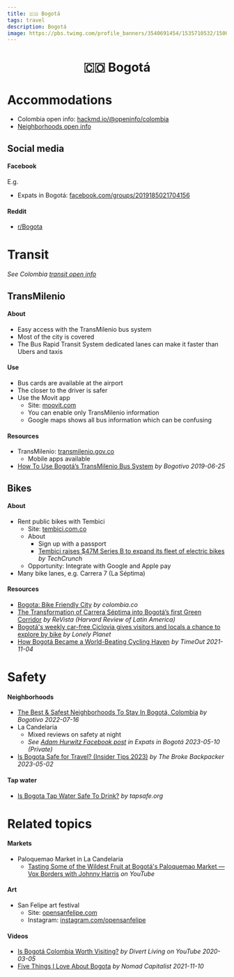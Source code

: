 ```yaml
---
title: 🇨🇴 Bogotá
tags: travel
description: Bogotá
image: https://pbs.twimg.com/profile_banners/3540691454/1535710532/1500x500
---
```


<h1 style="text-align: center;">🇨🇴 Bogotá</h1>

# Accommodations

- Colombia open info: [hackmd.io/@openinfo/colombia](https://hackmd.io/@openinfo/colombia)
- [Neighborhoods open info](https://docs.google.com/spreadsheets/d/12Bd-2KRwsW8OuQs1QuaAnff5cdECcdHs0QDMvsIOsNs/edit#gid=0&fvid=1522371501)


## Social media

#### Facebook

E.g.

- Expats in Bogotá: [facebook.com/groups/2019185021704156](https://www.facebook.com/groups/2019185021704156)

#### Reddit

- [r/Bogota](https://www.reddit.com/r/Bogota)

# Transit

*See Colombia [transit open info ](https://hackmd.io/@openinfo/colombia#Transit)*

## TransMilenio

#### About

- Easy access with the TransMilenio bus system
- Most of the city is covered
- The Bus Rapid Transit System dedicated lanes can make it faster than Ubers and taxis


#### Use

- Bus cards are available at the airport
- The closer to the driver is safer
- Use the Movit app
    - Site: [moovit.com](https://moovit.com)
    - You can enable only TransMilenio information
    - Google maps shows all bus information which can be confusing

#### Resources

- TransMilenio: [transmilenio.gov.co](https://www.transmilenio.gov.co)
    - Mobile apps available
- [How To Use Bogotá’s TransMilenio Bus System](https://bogotivo.com/en/bogota-transmilenio-guide) *by Bogotivo 2019-06-25*


## Bikes

#### About

- Rent public bikes with Tembici
    - Site: [tembici.com.co](https://tembici.com.co/en/)
    - About
        - Sign up with a passport
        - [Tembici raises $47M Series B to expand its fleet of electric bikes](https://techcrunch.com/2020/06/03/tembici-raises-47m-series-b-to-expand-its-fleet-of-electric-bikes) *by TechCrunch*
    - Opportunity: Integrate with Google and Apple pay
- Many bike lanes, e.g. Carrera 7 (La Séptima)

#### Resources

- [Bogota: Bike Friendly City](https://www.colombia.co/en/colombia-travel/bogota-bike-friendly-city) *by colombia.co*
- [The Transformation of Carrera Séptima into Bogotá’s first Green Corridor](https://revista.drclas.harvard.edu/the-transformation-of-carrera-septima-into-bogotas-first-green-corridor) *by ReVista (Harvard Review of Latin America)*
- [Bogotá's weekly car-free Ciclovia gives visitors and locals a chance to explore by bike](https://www.lonelyplanet.com/articles/bike-ciclovia-de-bogota) *by Lonely Planet*
- [How Bogotá Became a World-Beating Cycling Haven](https://www.timeout.com/news/how-bogota-became-a-world-beating-cycling-haven-110421) *by TimeOut 2021-11-04*

# Safety

#### Neighborhoods

- [The Best & Safest Neighborhoods To Stay In Bogotá, Colombia](https://bogotivo.com/en/best-bogota-neighborhoods) *by Bogotivo 2022-07-16*
- La Candelaria
    - Mixed reviews on safety at night
    - *See [Adam Hurwitz Facebook post](https://www.facebook.com/groups/2019185021704156/permalink/3747731635516144) *in Expats in Bogotá 2023-05-10* (Private)*
- [Is Bogota Safe for Travel? (Insider Tips 2023)](https://www.thebrokebackpacker.com/is-bogota-safe) *by The Broke Backpacker 2023-05-02*

#### Tap water

- [Is Bogota Tap Water Safe To Drink?](https://www.tapsafe.org/bogota-tap-water) *by tapsafe.org*

# Related topics

#### Markets

- Paloquemao Market in La Candelaria
    - [Tasting Some of the Wildest Fruit at Bogotá's Paloquemao Market — Vox Borders with Johnny Harris](https://www.youtube.com/watch?v=Oq7qbXcmba0) *on YouTube*

#### Art

- San Felipe art festival
    - Site: [opensanfelipe.com](https://www.opensanfelipe.com/)
    - Instagram: [instagram.com/opensanfelipe](https://www.instagram.com/opensanfelipe)

#### Videos

- [Is Bogotá Colombia Worth Visiting?](https://www.youtube.com/watch?v=W4UBoqjGjjg) *by Divert Living on YouTube 2020-03-05*
- [Five Things I Love About Bogota](https://www.youtube.com/watch?v=fNhxKDtvVs8) *by Nomad Capitalist 2021-11-10*